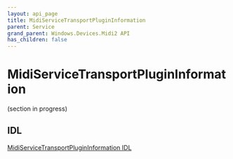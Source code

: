 ```yaml
---
layout: api_page
title: MidiServiceTransportPluginInformation
parent: Service
grand_parent: Windows.Devices.Midi2 API
has_children: false
---
```


# MidiServiceTransportPluginInformation

(section in progress)

## IDL

[MidiServiceTransportPluginInformation IDL](https://github.com/microsoft/MIDI/blob/main/src/api/Client/Midi2Client/MidiServiceTransportPluginInformation.idl)
